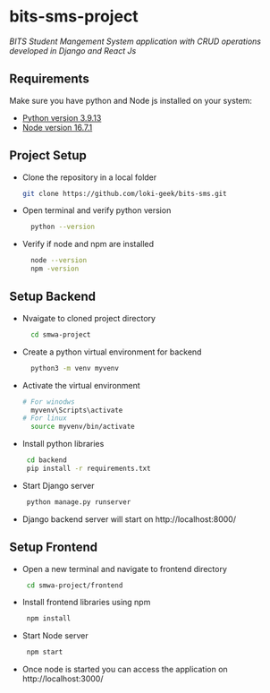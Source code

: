 # bits-sms-project
_BITS Student Mangement System application with CRUD operations developed in Django and React Js_

## Requirements
Make sure you have python and Node js installed on your system:
- [Python version 3.9.13](https://www.python.org/downloads/release/python-3913/) 
- [Node version 16.7.1](https://nodejs.org/en/download/)


## Project Setup

- Clone the repository in a local folder
    ```sh
    git clone https://github.com/loki-geek/bits-sms.git
    ```
- Open terminal and verify python version
  ```sh
    python --version
    ```
- Verify if node and npm are installed
  ```sh
    node --version
    npm -version
    ```
## Setup Backend
- Nvaigate to cloned project directory
  ```sh
    cd smwa-project
    ```
- Create a python virtual environment for backend
  ```sh
    python3 -m venv myvenv
    ```
- Activate the virtual environment
  ```sh
  # For winodws
    myvenv\Scripts\activate
  # For linux
    source myvenv/bin/activate
    ```
- Install python libraries
  ```sh
   cd backend
   pip install -r requirements.txt
    ```
- Start Django server
  ```sh
   python manage.py runserver
    ```
- Django backend server will start on http://localhost:8000/

## Setup Frontend
- Open a new terminal and navigate to frontend directory
  ```sh
   cd smwa-project/frontend
    ```
- Install frontend libraries using npm
  ```sh
   npm install
    ```
- Start Node server
  ```sh
   npm start
    ```
- Once node is started you can access the application on http://localhost:3000/
